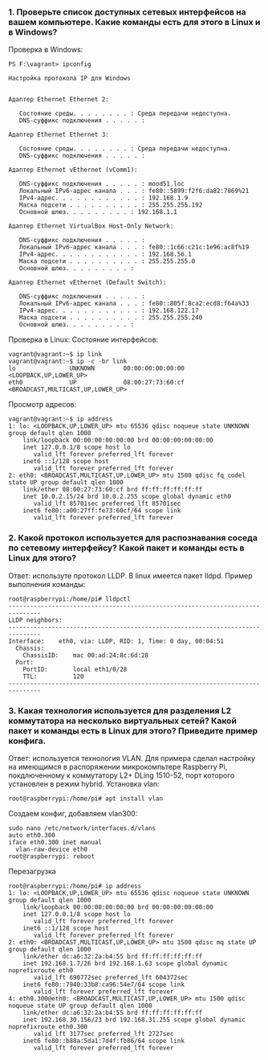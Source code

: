 ### 1. Проверьте список доступных сетевых интерфейсов на вашем компьютере. Какие команды есть для этого в Linux и в Windows?
Проверка в Windows:
```
PS F:\vagrant> ipconfig

Настройка протокола IP для Windows


Адаптер Ethernet Ethernet 2:

   Состояние среды. . . . . . . . : Среда передачи недоступна.
   DNS-суффикс подключения . . . . . :

Адаптер Ethernet Ethernet 3:

   Состояние среды. . . . . . . . : Среда передачи недоступна.
   DNS-суффикс подключения . . . . . :

Адаптер Ethernet vEthernet (vComm1):

   DNS-суффикс подключения . . . . . : mood51.loc
   Локальный IPv6-адрес канала . . . : fe80::5899:f2f6:da82:7869%21
   IPv4-адрес. . . . . . . . . . . . : 192.168.1.9
   Маска подсети . . . . . . . . . . : 255.255.255.192
   Основной шлюз. . . . . . . . . : 192.168.1.1

Адаптер Ethernet VirtualBox Host-Only Network:

   DNS-суффикс подключения . . . . . :
   Локальный IPv6-адрес канала . . . : fe80::1c66:c21c:1e96:ac8f%19
   IPv4-адрес. . . . . . . . . . . . : 192.168.56.1
   Маска подсети . . . . . . . . . . : 255.255.255.0
   Основной шлюз. . . . . . . . . :

Адаптер Ethernet vEthernet (Default Switch):

   DNS-суффикс подключения . . . . . :
   Локальный IPv6-адрес канала . . . : fe80::805f:8ca2:ecd8:f64a%33
   IPv4-адрес. . . . . . . . . . . . : 192.168.122.17
   Маска подсети . . . . . . . . . . : 255.255.255.240
   Основной шлюз. . . . . . . . . :
```
Проверка в Linux:
Состояние интерфейсов:
```
vagrant@vagrant:~$ ip link
vagrant@vagrant:~$ ip -c -br link
lo               UNKNOWN        00:00:00:00:00:00 <LOOPBACK,UP,LOWER_UP>
eth0             UP             08:00:27:73:60:cf <BROADCAST,MULTICAST,UP,LOWER_UP>
```
Просмотр адресов:
```
vagrant@vagrant:~$ ip address
1: lo: <LOOPBACK,UP,LOWER_UP> mtu 65536 qdisc noqueue state UNKNOWN group default qlen 1000
    link/loopback 00:00:00:00:00:00 brd 00:00:00:00:00:00
    inet 127.0.0.1/8 scope host lo
       valid_lft forever preferred_lft forever
    inet6 ::1/128 scope host
       valid_lft forever preferred_lft forever
2: eth0: <BROADCAST,MULTICAST,UP,LOWER_UP> mtu 1500 qdisc fq_codel state UP group default qlen 1000
    link/ether 08:00:27:73:60:cf brd ff:ff:ff:ff:ff:ff
    inet 10.0.2.15/24 brd 10.0.2.255 scope global dynamic eth0
       valid_lft 85701sec preferred_lft 85701sec
    inet6 fe80::a00:27ff:fe73:60cf/64 scope link
       valid_lft forever preferred_lft forever
```
### 2. Какой протокол используется для распознавания соседа по сетевому интерфейсу? Какой пакет и команды есть в Linux для этого?
Ответ: используте протокол LLDP. В linux имеется пакет lldpd.
Пример выполнения команды:
```
root@raspberrypi:/home/pi# lldpctl
-------------------------------------------------------------------------------
LLDP neighbors:
-------------------------------------------------------------------------------
Interface:    eth0, via: LLDP, RID: 1, Time: 0 day, 00:04:51
  Chassis:
    ChassisID:    mac 00:ad:24:8c:6d:28
  Port:
    PortID:       local eth1/0/28
    TTL:          120
-------------------------------------------------------------------------------
```
### 3. Какая технология используется для разделения L2 коммутатора на несколько виртуальных сетей? Какой пакет и команды есть в Linux для этого? Приведите пример конфига.
Ответ: используется технология VLAN. Для примера сделал настройку на имеющимся в распоряжении микрокомпьтере Raspberry Pi, покдлюченному к коммутатору L2+ DLing 1510-52, порт которого установлен в режим hybrid.
Установка vlan:
```
root@raspberrypi:/home/pi# apt install vlan
```
Создаем конфиг, добавляем vlan300:
```
sudo nano /etc/network/interfaces.d/vlans
auto eth0.300
iface eth0.300 inet manual
  vlan-raw-device eth0
root@raspberrypi: reboot
```
Перезагрузка
```
root@raspberrypi:/home/pi# ip address
1: lo: <LOOPBACK,UP,LOWER_UP> mtu 65536 qdisc noqueue state UNKNOWN group default qlen 1000
    link/loopback 00:00:00:00:00:00 brd 00:00:00:00:00:00
    inet 127.0.0.1/8 scope host lo
       valid_lft forever preferred_lft forever
    inet6 ::1/128 scope host
       valid_lft forever preferred_lft forever
2: eth0: <BROADCAST,MULTICAST,UP,LOWER_UP> mtu 1500 qdisc mq state UP group default qlen 1000
    link/ether dc:a6:32:2a:b4:55 brd ff:ff:ff:ff:ff:ff
    inet 192.168.1.7/26 brd 192.168.1.63 scope global dynamic noprefixroute eth0
       valid_lft 690772sec preferred_lft 604372sec
    inet6 fe80::7940:33b8:ca96:54e7/64 scope link
       valid_lft forever preferred_lft forever
4: eth0.300@eth0: <BROADCAST,MULTICAST,UP,LOWER_UP> mtu 1500 qdisc noqueue state UP group default qlen 1000
    link/ether dc:a6:32:2a:b4:55 brd ff:ff:ff:ff:ff:ff
    inet 192.168.30.156/23 brd 192.168.31.255 scope global dynamic noprefixroute eth0.300
       valid_lft 3177sec preferred_lft 2727sec
    inet6 fe80::b88a:5da1:7d4f:fb86/64 scope link
       valid_lft forever preferred_lft forever
```
